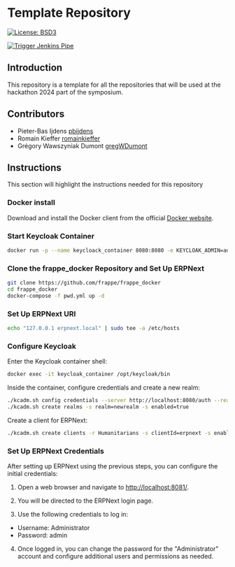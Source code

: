 # Template Repository

[![License: BSD3](https://img.shields.io/badge/License-BSD3-blue.svg)](https://opensource.org/license/bsd-3-clause/)

[![Trigger Jenkins Pipe](https://github.com/digitharium/hiami-erpnext-keycloak/actions/workflows/main.yml/badge.svg)](https://github.com/digitharium/hiami-erpnext-keycloak/actions/workflows/main.yml)

## Introduction

This repository is a template for all the repositories that will be used at the hackathon 2024 part of the symposium.

## Contributors

* Pieter-Bas Ijdens [pbijdens](github.com/pbijdens)
* Romain Kieffer [romainkieffer](github.com/romainkieffer)
* Grégory Wawszyniak Dumont [gregWDumont](https://github.com/gregWDumont)

## Instructions

This section will highlight the instructions needed for this repository

### Docker install

Download and install the Docker client from the official [Docker website](https://www.docker.com/).

### Start Keycloak Container

```bash
docker run -p --name keycloack_container 8080:8080 -e KEYCLOAK_ADMIN=admin -e KEYCLOAK_ADMIN_PASSWORD=admin quay.io/keycloak/keycloak:23.0.4 start-dev
```

### Clone the frappe_docker Repository and Set Up ERPNext

```bash
git clone https://github.com/frappe/frappe_docker
cd frappe_docker
docker-compose -f pwd.yml up -d
```

### Set Up ERPNext URI

```bash
echo "127.0.0.1 erpnext.local" | sudo tee -a /etc/hosts
```

### Configure Keycloak

Enter the Keycloak container shell:

```bash
docker exec -it keycloak_container /opt/keycloak/bin
```

Inside the container, configure credentials and create a new realm:

```bash
./kcadm.sh config credentials --server http://localhost:8080/auth --realm master --user admin --password admin
./kcadm.sh create realms -s realm=newrealm -s enabled=true
```

Create a client for ERPNext:

```bash
./kcadm.sh create clients -r Humanitarians -s clientId=erpnext -s enabled=true -s publicClient=false -s 'redirectUris=["http://localhost:8081/*"]' -s protocol=openid-connect -s directAccessGrantsEnabled=true -s serviceAccountsEnabled=true -s authorizationServicesEnabled=true -s secret=d0b8122f-8dfb-46b7-b68a-f5cc4e25d000
```

### Set Up ERPNext Credentials

After setting up ERPNext using the previous steps, you can configure the initial credentials:

1. Open a web browser and navigate to [http://localhost:8081/](http://localhost:8081/).

2. You will be directed to the ERPNext login page.

3. Use the following credentials to log in:

* Username: Administrator
* Password: admin

4. Once logged in, you can change the password for the "Administrator" account and configure additional users and permissions as needed.
